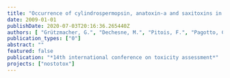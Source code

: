 ```yaml
---
title: "Occurrence of cylindrospermopsin, anatoxin-a and saxitoxins in France and implications for drinking water prodution"
date: 2009-01-01
publishDate: 2020-07-03T20:16:36.265440Z
authors: [ "Grützmacher, G.", "Dechesne, M.", "Pitois, F.", "Pagotto, C.", "Fastner, J." ]
publication_types: ["0"]
abstract: ""
featured: false
publication: "*14th international conference on toxicity assessment*"
projects: ["nostotox"]
---
```


